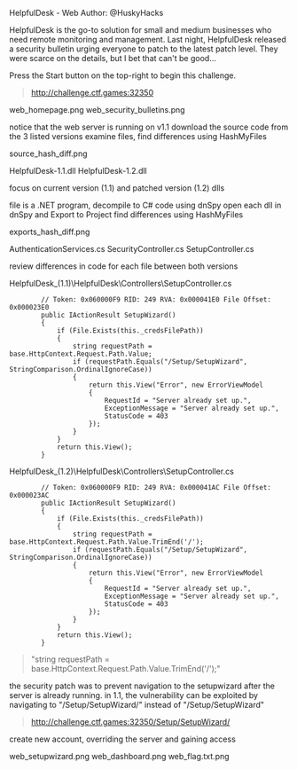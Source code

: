 HelpfulDesk - Web
Author: @HuskyHacks

HelpfulDesk is the go-to solution for small and medium businesses who need remote monitoring and management. Last night, HelpfulDesk released a security bulletin urging everyone to patch to the latest patch level. They were scarce on the details, but I bet that can't be good...

Press the Start button on the top-right to begin this challenge.

> http://challenge.ctf.games:32350

web_homepage.png
web_security_bulletins.png

notice that the web server is running on v1.1
download the source code from the 3 listed versions
examine files, find differences using HashMyFiles

source_hash_diff.png

HelpfulDesk-1.1.dll
HelpfulDesk-1.2.dll

focus on current version (1.1) and patched version (1.2) dlls

file is a .NET program, decompile to C# code using dnSpy
open each dll in dnSpy and Export to Project
find differences using HashMyFiles

exports_hash_diff.png

AuthenticationServices.cs
SecurityController.cs
SetupController.cs

review differences in code for each file between both versions

HelpfulDesk_(1.1)\HelpfulDesk\Controllers\SetupController.cs
```
		// Token: 0x060000F9 RID: 249 RVA: 0x000041E0 File Offset: 0x000023E0
		public IActionResult SetupWizard()
		{
			if (File.Exists(this._credsFilePath))
			{
				string requestPath = base.HttpContext.Request.Path.Value;
				if (requestPath.Equals("/Setup/SetupWizard", StringComparison.OrdinalIgnoreCase))
				{
					return this.View("Error", new ErrorViewModel
					{
						RequestId = "Server already set up.",
						ExceptionMessage = "Server already set up.",
						StatusCode = 403
					});
				}
			}
			return this.View();
		}
```

HelpfulDesk_(1.2)\HelpfulDesk\Controllers\SetupController.cs
```
		// Token: 0x060000F9 RID: 249 RVA: 0x000041AC File Offset: 0x000023AC
		public IActionResult SetupWizard()
		{
			if (File.Exists(this._credsFilePath))
			{
				string requestPath = base.HttpContext.Request.Path.Value.TrimEnd('/');
				if (requestPath.Equals("/Setup/SetupWizard", StringComparison.OrdinalIgnoreCase))
				{
					return this.View("Error", new ErrorViewModel
					{
						RequestId = "Server already set up.",
						ExceptionMessage = "Server already set up.",
						StatusCode = 403
					});
				}
			}
			return this.View();
		}
```

> "string requestPath = base.HttpContext.Request.Path.Value.TrimEnd('/');"

the security patch was to prevent navigation to the setupwizard after the server is already running.
in 1.1, the vulnerability can be exploited by navigating to "/Setup/SetupWizard/" instead of "/Setup/SetupWizard"

> http://challenge.ctf.games:32350/Setup/SetupWizard/

create new account, overriding the server and gaining access

web_setupwizard.png
web_dashboard.png
web_flag.txt.png